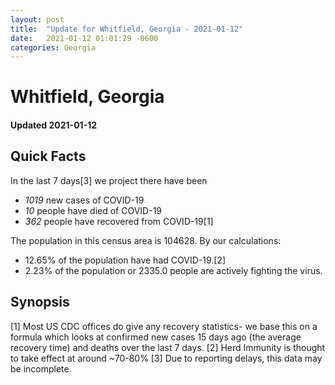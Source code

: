 ```yaml
---
layout: post
title:  "Update for Whitfield, Georgia - 2021-01-12"
date:   2021-01-12 01:01:29 -0600
categories: Georgia
---
```


# Whitfield, Georgia
#### Updated 2021-01-12

## Quick Facts

In the last 7 days[3] we project there have been
- *1019* new cases of COVID-19
- *10* people have died of COVID-19
- *362* people have recovered from COVID-19[1]

The population in this census area is 104628. By our calculations:
- 12.65% of the population have had COVID-19.[2]
- 2.23% of the population or 2335.0 people are actively fighting the virus.

## Synopsis




[1] Most US CDC offices do give any recovery statistics- we base this on a formula which looks at confirmed new cases
15 days ago (the average recovery time) and deaths over the last 7 days.
[2] Herd Immunity is thought to take effect at around ~70-80%
[3] Due to reporting delays, this data may be incomplete. 
    